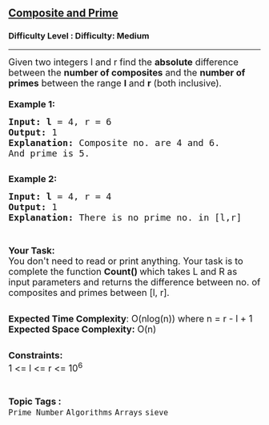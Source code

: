 <h2><a href="https://www.geeksforgeeks.org/problems/composite-and-prime0359/1?page=6&difficulty=Medium&status=unsolved&sortBy=submissions">Composite and Prime</a></h2><h3>Difficulty Level : Difficulty: Medium</h3><hr><div class="problems_problem_content__Xm_eO"><p><span style="font-size: 18px;">Given two integers l and r find the <strong>absolute</strong> difference between the <strong>number of composites</strong> and the <strong>number of primes</strong> between the range <strong>l</strong> and <strong>r</strong> (both inclusive).<br><br><strong>Example 1:</strong></span></p>
<pre><span style="font-size: 18px;"><strong>Input: l</strong> = 4, r = 6
<strong>Output: </strong>1
<strong>Explanation: </strong>Composite no. are 4 and 6.
And prime is 5.
</span>
</pre>
<p><span style="font-size: 18px;"><strong>Example 2:</strong></span></p>
<pre><span style="font-size: 18px;"><strong>Input: l</strong> = 4, r = 4
<strong>Output: </strong>1
<strong>Explanation: </strong>There is no prime no. in [l,r]</span>
</pre>
<p>&nbsp;</p>
<p><span style="font-size: 18px;"><strong>Your Task:</strong><br>You don't need to read or print anything. Your task is to complete the function&nbsp;<strong>Count()&nbsp;</strong>which takes L and R as input parameters and returns the difference between no. of composites and primes between [l, r].</span><br>&nbsp;</p>
<p><span style="font-size: 18px;"><strong>Expected Time Complexity</strong>: O(nlog(n)) where n = r - l + 1<br><strong>Expected Space Complexity:</strong> O(n)</span><br>&nbsp;</p>
<p><span style="font-size: 18px;"><strong>Constraints:</strong><br>1 &lt;= l &lt;= r &lt;= 10<sup>6</sup>&nbsp;</span></p></div><br><p><span style=font-size:18px><strong>Topic Tags : </strong><br><code>Prime Number</code>&nbsp;<code>Algorithms</code>&nbsp;<code>Arrays</code>&nbsp;<code>sieve</code>&nbsp;